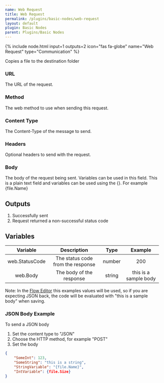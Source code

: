 ```yaml
---
name: Web Request
title: Web Request
permalink: /plugins/basic-nodes/web-request
layout: default
plugin: Basic Nodes
parent: Plugins/Basic Nodes
---
```


{% include node.html input=1 outputs=2 icon="fas fa-globe" name="Web Request" type="Communication" %}

Copies a file to the destination folder

### URL
The URL of the request.

### Method
The web method to use when sending this request.

### Content Type
The Content-Type of the message to send.

### Headers
Optional headers to send with the request.

### Body
The body of the request being sent.  Variables can be used in this field.
This is a plain text field and variables can be used using the {}.
For example {file.Name}

## Outputs
1. Successfully sent
2. Request returned a non-successful status code

## Variables

| Variable | Description | Type | Example |
| :---: | :---: | :---: | :---: |
| web.StatusCode | The status code from the response | number | 200 |
| web.Body | The body of the response | string | this is a sample body |


Note: In the [Flow Editor](/flow-editor) this examples values will be used, so if you are expecting JSON back, the code will be evaluated with "this is a sample body" when saving.


### JSON Body Example
To send a JSON body
1. Set the content type to "JSON"
2. Choose the HTTP method, for example "POST"
3. Set the body
```json
{
    "SomeInt": 123,
    "SomeString": "this is a string",
    "StringVariable": "{file.Name}",
    "IntVariable": {file.Size}
}
```

